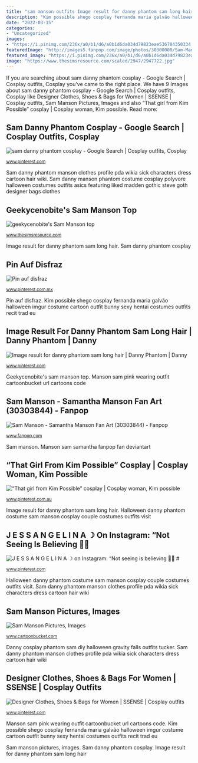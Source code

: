 ```yaml
---
title: "sam manson outfits Image result for danny phantom sam long hair"
description: "Kim possible shego cosplay fernanda maria galvão halloween imgur costume cartoon outfit bunny sexy hentai costumes outfits recit trad eu"
date: "2022-03-15"
categories:
- "Uncategorized"
images:
- "https://i.pinimg.com/236x/a0/b1/d6/a0b1d6da034d79823eae536784350334.jpg"
featuredImage: "http://images5.fanpop.com/image/photos/30300000/Sam-Manson-samantha-manson-30303844-534-786.png"
featured_image: "https://i.pinimg.com/236x/a0/b1/d6/a0b1d6da034d79823eae536784350334.jpg"
image: "https://www.thesimsresource.com/scaled/2947/2947722.jpg"
---
```


If you are searching about sam danny phantom cosplay - Google Search | Cosplay outfits, Cosplay you've came to the right place. We have 9 Images about sam danny phantom cosplay - Google Search | Cosplay outfits, Cosplay like Designer Clothes, Shoes &amp; Bags for Women | SSENSE | Cosplay outfits, Sam Manson Pictures, Images and also “That girl from Kim Possible” cosplay | Cosplay woman, Kim possible. Read more:

## Sam Danny Phantom Cosplay - Google Search | Cosplay Outfits, Cosplay

![sam danny phantom cosplay - Google Search | Cosplay outfits, Cosplay](https://i.pinimg.com/originals/ff/e1/bd/ffe1bd719d7e65c5832391d82b7be76c.jpg "Manson disfraz")

<small>www.pinterest.com</small>

Sam danny phantom manson clothes profile pda wikia sick characters dress cartoon hair wiki. Sam danny manson phantom costume cosplay polyvore halloween costumes outfits asics featuring liked madden gothic steve goth designer bags clothes

## Geekycenobite&#039;s Sam Manson Top

![geekycenobite&#039;s Sam Manson top](https://www.thesimsresource.com/scaled/2947/2947722.jpg "“that girl from kim possible” cosplay")

<small>www.thesimsresource.com</small>

Image result for danny phantom sam long hair. Sam danny phantom cosplay

## Pin Auf Disfraz

![Pin auf disfraz](https://i.pinimg.com/originals/71/7f/e7/717fe7b4c34b8a65c4390697d4dd7fbc.jpg "Manson sam samantha fanpop fan deviantart")

<small>www.pinterest.com.mx</small>

Pin auf disfraz. Kim possible shego cosplay fernanda maria galvão halloween imgur costume cartoon outfit bunny sexy hentai costumes outfits recit trad eu

## Image Result For Danny Phantom Sam Long Hair | Danny Phantom | Danny

![Image result for danny phantom sam long hair | Danny Phantom | Danny](https://i.pinimg.com/236x/a0/b1/d6/a0b1d6da034d79823eae536784350334.jpg "Sam danny phantom manson clothes profile pda wikia sick characters dress cartoon hair wiki")

<small>www.pinterest.com</small>

Geekycenobite&#039;s sam manson top. Manson sam pink wearing outfit cartoonbucket url cartoons code

## Sam Manson - Samantha Manson Fan Art (30303844) - Fanpop

![Sam Manson - Samantha Manson Fan Art (30303844) - Fanpop](http://images5.fanpop.com/image/photos/30300000/Sam-Manson-samantha-manson-30303844-534-786.png "J e s s a n g e l i n a ☽ on instagram: “not seeing is believing 👻👾 #")

<small>www.fanpop.com</small>

Sam manson. Manson sam samantha fanpop fan deviantart

## “That Girl From Kim Possible” Cosplay | Cosplay Woman, Kim Possible

![“That girl from Kim Possible” cosplay | Cosplay woman, Kim possible](https://i.pinimg.com/736x/13/ff/2d/13ff2d0d2f7f9733b4153ad71440fdba.jpg "Sam danny manson phantom costume cosplay polyvore halloween costumes outfits asics featuring liked madden gothic steve goth designer bags clothes")

<small>www.pinterest.com.au</small>

Image result for danny phantom sam long hair. Halloween danny phantom costume sam manson cosplay couple costumes outfits visit

## J E S S A N G E L I N A ☽ On Instagram: “Not Seeing Is Believing 👻👾 #

![J E S S A N G E L I N A ☽ on Instagram: “Not seeing is believing 👻👾 #](https://i.pinimg.com/736x/a2/ce/3c/a2ce3c794cf0a712fd3bcefe0d778fe1.jpg "Sam danny manson phantom costume cosplay polyvore halloween costumes outfits asics featuring liked madden gothic steve goth designer bags clothes")

<small>www.pinterest.com</small>

Halloween danny phantom costume sam manson cosplay couple costumes outfits visit. Sam danny phantom manson clothes profile pda wikia sick characters dress cartoon hair wiki

## Sam Manson Pictures, Images

![Sam Manson Pictures, Images](http://www.cartoonbucket.com/wp-content/uploads/2016/03/Sam-Manson-Wearing-Pink-Outfit-pw257.jpg "Sam danny phantom manson clothes profile pda wikia sick characters dress cartoon hair wiki")

<small>www.cartoonbucket.com</small>

Danny cosplay phantom sam diy halloween gravity falls outfits tucker. Sam danny phantom manson clothes profile pda wikia sick characters dress cartoon hair wiki

## Designer Clothes, Shoes &amp; Bags For Women | SSENSE | Cosplay Outfits

![Designer Clothes, Shoes &amp; Bags for Women | SSENSE | Cosplay outfits](https://i.pinimg.com/originals/ff/2e/7e/ff2e7e1a955c9e0032feba6fd6223a24.jpg "Sam danny manson phantom costume cosplay polyvore halloween costumes outfits asics featuring liked madden gothic steve goth designer bags clothes")

<small>www.pinterest.com</small>

Manson sam pink wearing outfit cartoonbucket url cartoons code. Kim possible shego cosplay fernanda maria galvão halloween imgur costume cartoon outfit bunny sexy hentai costumes outfits recit trad eu

Sam manson pictures, images. Sam danny phantom cosplay. Image result for danny phantom sam long hair

